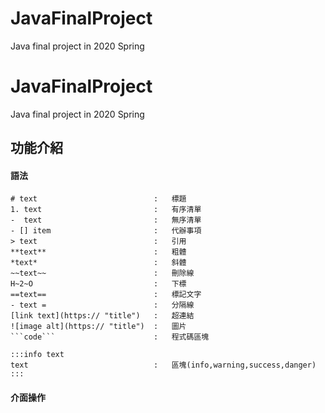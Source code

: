 # JavaFinalProject
Java final project in 2020 Spring
# JavaFinalProject
Java final project in 2020 Spring

## 功能介紹

#### 語法

```
# text                          :   標題
1. text                         :   有序清單
-  text                         :   無序清單
- [] item                       :   代辦事項
> text                          :   引用
**text**                        :   粗體
*text*                          :   斜體
~~text~~                        :   刪除線
H~2~O                           :   下標
==text==                        :   標記文字
- text =                        :   分隔線
[link text](https:// "title")   :   超連結
![image alt](https:// "title")  :   圖片
```code```                      :   程式碼區塊

:::info text 
text                            :   區塊(info,warning,success,danger)
:::

```

#### 介面操作



